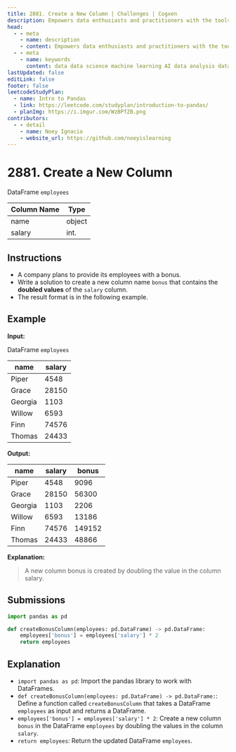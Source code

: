 ```yaml
---
title: 2881. Create a New Column | Challenges | Cogxen
description: Empowers data enthusiasts and practitioners with the tools and knowledge to unlock the potential of data.
head:
  - - meta
    - name: description
    - content: Empowers data enthusiasts and practitioners with the tools and knowledge to unlock the potential of data.
  - - meta
    - name: keywords
      content: data data science machine learning AI data analysis data-driven data enthusiasts data practitioners
lastUpdated: false
editLink: false
footer: false
leetcodeStudyPlan:
  - name: Intro to Pandas
  - link: https://leetcode.com/studyplan/introduction-to-pandas/
  - planImg: https://i.imgur.com/WzBPfZB.png
contributors:
  - - detail
    - name: Noey Ignacio
    - website_url: https://github.com/noeyislearning
---
```


# 2881. Create a New Column

DataFrame `employees`

| Column Name | Type   |
| ----------- | ------ |
| name        | object |
| salary      | int.   |

## Instructions

- A company plans to provide its employees with a bonus.
- Write a solution to create a new column name `bonus` that contains the **doubled values** of the `salary` column.
- The result format is in the following example.

## Example

**Input:**

DataFrame `employees`

| name    | salary |
| ------- | ------ |
| Piper   | 4548   |
| Grace   | 28150  |
| Georgia | 1103   |
| Willow  | 6593   |
| Finn    | 74576  |
| Thomas  | 24433  |

**Output:**

| name    | salary | bonus  |
| ------- | ------ | ------ |
| Piper   | 4548   | 9096   |
| Grace   | 28150  | 56300  |
| Georgia | 1103   | 2206   |
| Willow  | 6593   | 13186  |
| Finn    | 74576  | 149152 |
| Thomas  | 24433  | 48866  |

**Explanation:**

> A new column bonus is created by doubling the value in the column salary.

## Submissions

```python :line-numbers
import pandas as pd

def createBonusColumn(employees: pd.DataFrame) -> pd.DataFrame:
    employees['bonus'] = employees['salary'] * 2
    return employees
```

## Explanation

<CustomAccordion title="Python (Pandas)" submitted_by="@noeyislearning" submit_website_url="https://github.com/noeyislearning" :collapsed=false>

- `import pandas as pd`: Import the pandas library to work with DataFrames.
- `def createBonusColumn(employees: pd.DataFrame) -> pd.DataFrame:`: Define a function called `createBonusColumn` that takes a DataFrame `employees` as input and returns a DataFrame.
- `employees['bonus'] = employees['salary'] * 2`: Create a new column `bonus` in the DataFrame `employees` by doubling the values in the column `salary`.
- `return employees`: Return the updated DataFrame `employees`.

</CustomAccordion>
